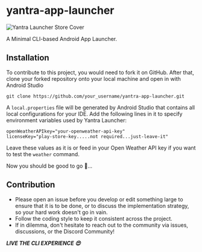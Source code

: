 # yantra-app-launcher

![Yantra Launcher Store Cover](https://github.com/coderGtm/yantra-app-launcher/assets/66418526/1e998174-5481-4b5d-96bb-3ebc7e4d857e)

A Minimal CLI-based Android App Launcher.

## Installation
To contribute to this project, you would need to fork it on GitHub. After that, clone your forked repository onto your local machine and open in with Android Studio
```
git clone https://github.com/your_username/yantra-app-launcher.git
```

A `local.properties` file will be generated by Android Studio that contains all local configurations for your IDE. Add the following lines in it to specify environment variables used by Yantra Launcher:
```
openWeatherAPIkey="your-openweather-api-key"
licenseKey="play-store-key.....not required...just-leave-it"
```
Leave these values as it is or feed in your Open Weather API key if you want to test the `weather` command.

Now you should be good to go 🚀...

## Contribution
- Please open an issue before you develop or edit something large to ensure that it is to be done, or to discuss the implementation strategy, so your hard work doesn't go in vain.
- Follow the coding style to keep it consistent across the project.
- If in dilemma, don't hesitate to reach out to the community via issues, discussions, or the Discord Community!


***LIVE THE CLI EXPERIENCE :heart_eyes:***
